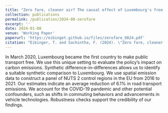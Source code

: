 ```yaml
---
title: "Zero fare, cleaner air? The causal effect of Luxembourg's free public transportation policy on carbon emissions"
collection: publications
permalink: /publication/2024-08-zerofare
excerpt: ''
date: 2024-01-08
venue: 'Working Paper'
paperurl: 'https://eibinget.github.io/files/zerofare_0824.pdf'
citation: "Eibinger, T. and Sachintha, F. (2024). \"Zero fare, cleaner air? The causal effect of Luxembourg's free public transportation policy on carbon emissions\" <i>Working Paper</i>."
---
```


In March 2020, Luxembourg became the first country to make public transport free. We use this unique setting to evaluate the policy’s impact on carbon emissions. Synthetic difference-in-differences allows us to identify a suitable synthetic comparison to Luxembourg. We use spatial emission data to construct a panel of NUTS 2 control regions in the EU from 2016 to 2021. Our estimates indicate an average reduction of 6.1\% in road transport emissions. We account for the COVID-19 pandemic and other potential confounders, such as shifts in commuting behaviors and advancements in vehicle technologies. Robustness checks support the credibility of our findings.